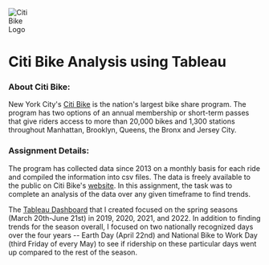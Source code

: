 <img
  src="https://d21xlh2maitm24.cloudfront.net/nyc/Citi-Bike-provided-by-Lyft-Positive-170x57px.svg?mtime=20201023151104"
  alt="Citi Bike Logo"
  style="display: inline-block; margin: 0 auto; max-width: 50px">

# Citi Bike Analysis using Tableau

### About Citi Bike:
New York City's [Citi Bike](https://citibikenyc.com/homepage) is the nation's largest bike share program. The program has two options of an annual membership or short-term passes that give riders access to more than 20,000 bikes and 1,300 stations throughout Manhattan, Brooklyn, Queens, the Bronx and Jersey City.

### Assignment Details:
The program has collected data since 2013 on a monthly basis for each ride and compiled the information into csv files. The data is freely available to the public on Citi Bike's [website](https://ride.citibikenyc.com/system-data). In this assignment, the task was to complete an analysis of the data over any given timeframe to find trends.

The [Tableau Dashboard](https://public.tableau.com/app/profile/kirsten.larson/viz/CitiBikeAnalysis_16668173964600/NYCSpringStory) that I created focused on the spring seasons (March 20th-June 21st) in 2019, 2020, 2021, and 2022. In addition to finding trends for the season overall, I focused on two nationally recognized days over the four years -- Earth Day (April 22nd) and National Bike to Work Day (third Friday of every May) to see if ridership on these particular days went up compared to the rest of the season.

